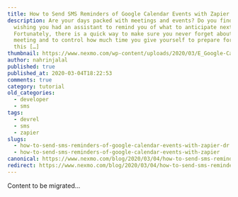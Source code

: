 ```yaml
---
title: How to Send SMS Reminders of Google Calendar Events with Zapier
description: Are your days packed with meetings and events? Do you find yourself
  wishing you had an assistant to remind you of what to anticipate next?
  Fortunately, there is a quick way to make sure you never forget about a
  meeting and to control how much time you give yourself to prepare for it. In
  this […]
thumbnail: https://www.nexmo.com/wp-content/uploads/2020/03/E_Google-Calendar-Reminders_1200x600.png
author: nahrinjalal
published: true
published_at: 2020-03-04T18:22:53
comments: true
category: tutorial
old_categories:
  - developer
  - sms
tags:
  - devrel
  - sms
  - zapier
slugs:
  - how-to-send-sms-reminders-of-google-calendar-events-with-zapier-dr
  - how-to-send-sms-reminders-of-google-calendar-events-with-zapier
canonical: https://www.nexmo.com/blog/2020/03/04/how-to-send-sms-reminders-of-google-calendar-events-with-zapier-dr
redirect: https://www.nexmo.com/blog/2020/03/04/how-to-send-sms-reminders-of-google-calendar-events-with-zapier-dr
---
```

Content to be migrated...